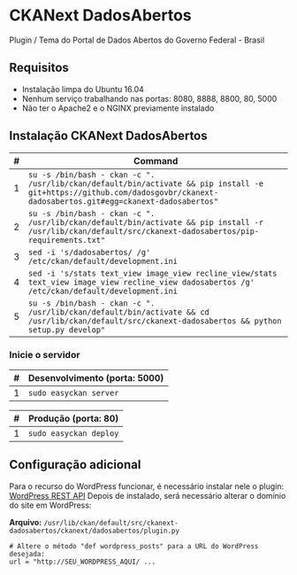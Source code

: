 # CKANext DadosAbertos
Plugin / Tema do Portal de Dados Abertos do Governo Federal - Brasil

## Requisitos

- Instalação limpa do Ubuntu 16.04
- Nenhum serviço trabalhando nas portas: 8080, 8888, 8800, 80, 5000
- Não ter o Apache2 e o NGINX previamente instalado


## Instalação CKANext DadosAbertos

\# | Command
--- | ---
1 |  `su -s /bin/bash - ckan -c ". /usr/lib/ckan/default/bin/activate && pip install -e git+https://github.com/dadosgovbr/ckanext-dadosabertos.git#egg=ckanext-dadosabertos"`
2 | `su -s /bin/bash - ckan -c ". /usr/lib/ckan/default/bin/activate && pip install -r /usr/lib/ckan/default/src/ckanext-dadosabertos/pip-requirements.txt"`
3 | `sed -i 's/dadosabertos/ /g' /etc/ckan/default/development.ini`
4 | `sed -i 's/stats text_view image_view recline_view/stats text_view image_view recline_view dadosabertos /g' /etc/ckan/default/development.ini`
5 | `su -s /bin/bash - ckan -c ". /usr/lib/ckan/default/bin/activate && cd /usr/lib/ckan/default/src/ckanext-dadosabertos && python setup.py develop"`

### Inicie o servidor

\# | Desenvolvimento (porta: 5000)
--- | ---
1 | `sudo easyckan server`

\# | Produção (porta: 80)
--- | ---
1 | `sudo easyckan deploy`


## Configuração adicional

Para o recurso do WordPress funcionar, é necessário instalar nele o plugin: [WordPress REST API](https://br.wordpress.org/plugins/rest-api/)
Depois de instalado, será necessário alterar o domínio do site em WordPress:

**Arquivo:**
`/usr/lib/ckan/default/src/ckanext-dadosabertos/ckanext/dadosabertos/plugin.py`

    # Altere o método "def wordpress_posts" para a URL do WordPress desejada:
    url = "http://SEU_WORDPRESS_AQUI/ ...
